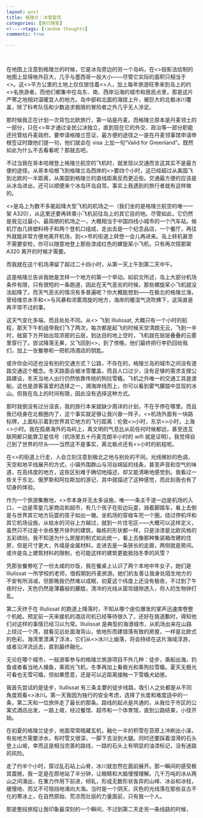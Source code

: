 ```yaml
---
layout: post
title: 格陵兰：冰雪蛮荒
categories: [旅行随笔]
<!---->tags: [random thoughts]
comments: true

---
```

<br>

<!--
到达过程
世界尽头的感觉
hiking
出海
飞机
雪橇犬
raw power of nature and purity of light
网上看到的日本人
-->


在地图上注意到格陵兰的时候，它是冰岛旁边的另一个岛屿，在<>投影法绘制的地图上显得格外巨大，几乎与墨西哥一般大小——尽管它实际的面积只相当于<>。这<>平方公里的土地上仅仅居住着<>人，加上每年旅游旺季来到岛上的约<>名旅游者，而他们都集中在岛东、南、西岸沿海的城市和居民点里，那是这片严寒之地相对温暖宜人的地方。岛中部和北面的海拔上升，被巨大的北极冰川覆盖，除了科考队伍和少数追求极限的冒险者之外几乎无人涉足。

那时候我正在计划一次背包北欧旅行，第一站是丹麦。而格陵兰原本是丹麦领土的一部分，只在<>年才通过全民公决独立，直到现在它的外交、政治等一部分职能还托管给丹麦政府。要申请格陵兰签证，最方便的途径之一是在丹麦领事馆申请申根签证时跟他们提一句，他们就会在 visa 上加一句“Valid for Greenland”。既然如此为什么不去看看呢？那就去吧。

不过当我在哥本哈根登上格陵兰航空的飞机时，就发现以交通而言这其实不是最方便的途径。从哥本哈根飞到格陵兰岛西岸的<>要四个小时，这已经超过从美国飞到北欧的一半距离，从美国到格陵兰的直线距离反而更近些。交通最方便的应该是从冰岛进出，还可以顺便来个冰岛环岛自驾，事实上我遇到的旅行者就有这样做的。

<>是岛上为数不多能起降大型飞机的机场之一（我们坐的是格陵兰航空的唯一一架 A320），从这里还要再转乘小飞机前往岛上的其它目的地。尽管如此，它仍然是我见过最小、最简陋的机场之一，大概相当于中国四线小城市的一个汽车站。候机厅由几排塑料椅子和两个登机口组成，走出去是一个纪念品店，一个餐厅，再往外就能非常方便地离开机场，到<>市的街道上转悠一会儿再进来。岛上转机甚至不需要安检，你可以随意地登上那些漆成红色的螺旋桨小飞机，只有再次搭那架 A320 离开的时候才需要。

而我就在这个机场滞留了超过二十四小时，从第一天上午到第二天中午。

这是格陵兰告诉我她是怎样一个地方的第一个举动。如前文所述，岛上大部分机场条件有限，只有很短的一条跑道，因此在天气恶劣的时候，那些螺旋桨小飞机就没法起降了。而天气恶劣的情况有多普遍呢？你大概能想到——在极北的格陵兰海，曾经维京水手和<>与风暴和浓雾周旋的地方，海岸的暖湿气流吹拂下，这简直是再平常不过的事。

这天气变化多端，而且处处不同。从<> 飞到 Illulissat, 大概只有一个小时的航程，那天下午机组带我们飞了两次，每次都是起飞的时候天空清朗无云，飞到一半时，舷窗下方开始出现浓密的云层，到达目的地上空时，飞机就在层层叠叠的云雾里穿行了。尝试降落无果，又飞回到<>，到了傍晚，他们最终把行李扔回给我们，加上一张餐劵和一把机场酒店的钥匙。

或许你会问还也没有别的交通方式？公路，不存在的，格陵兰岛的城市之间没有道路交通这个概念。冬天路面会被冰雪覆盖，而且人口过少，没有足够的需求支撑公路建设，冬天当地人出行仍然依靠传统的狗拉雪橇。飞机之外唯一的交通工具是渡船，这也是游客喜爱的选择之一，溯海岸线而上，你可以看到雾气朦胧中显现的冰山。但我在岛上的时间有限，因此没有选择这种方式。

那时我倒没有过分沮丧，我的旅行本来就缺少周详的计划，不在乎停在哪里。而且我已经身在北极圈内了，这个事实就足够让我兴奋一阵子。<>机场外面有一块路标牌，上面标示着到世界其它地方的飞行距离：伦敦<>小时，东京<>小时，上海<>小时。我在孤悬海外的岛屿上，离文明的气息比从前任何时候都远，甚至连互联网都只能靠卫星信号（机场里五十丹麦克朗半小时的 wifi 就是证明）。我觉得自己到了世界的尽头——当然这不是事实，离北极点还有<>小时的航程呢。

在<>的街道上行走，人会立刻注意到极北之地与别处的不同。光线微妙的色调，天空和地平线展开的方式，小镇外围群山与河谷绵延的线条，甚至声音和空气的味道，在高纬度的地方，这些区别难于确切地描述，却又能清晰地感觉到。我看过一些关于东北、俄罗斯和阿拉斯加的游记，其中就描述了这种感觉，而此刻我也有了切身的体验。

作为一个旅游集散地，<>市本身并无太多设施，唯一一条主干道一边是机场的入口，一边是零星几家商店和超市，有几个孩子在街边玩耍，骑着脚踏车，看上去倒是与世界其它地方玩耍的孩子如出一辙。坐机场的穿梭车兜一个圈，绕过停机坪和其它机场设施，从枯水的河谷上方越过，就到一片住宅区——大概可以这样定义，虽然只不过是十余栋整齐排列的建筑，每栋的形状都一样，只是涂漆是北欧风格的五彩缤纷。我不知道为什么房屋的制式如此统一，看上去像那种集装箱改建的住房，但是尺寸更大，外墙是金属材料，走进去是一条狭长的走廊，两侧就是房间。或许是岛上建筑材料的限制，也可能这样的建筑更能抵挡冬季的风雪？

凭那张餐劵吃了一份太咸的炒饭，我在餐桌上认识了两个本地中年女子，她们是 Illulissat 一所学校的老师，借假期到丹麦旅游。她们的友善让我身处陌生地方的不安有所消减，但那晚我仍然难以成眠，初夏这个纬度上还没有极夜，不过到了午夜时分，天色仍然是薄暮般的朦胧，清冷的光线从窗帘缝隙透入，将人的生物钟打乱。

第二天终于在 Illulissat 的跑道上降落时，不知从哪个座位爆发的掌声迅速席卷整个机舱。预定前一天来接机的酒店司机已经等待很久了，还好在我道歉时，得知他们对这样的事情已经习以为常。Illulissat 是典型的海港城市，从机场出来在山路上绕过一个湾，就看见远处面海背山，依地形而建错落有致的房屋，一样是北欧式的色彩。海湾里漂满了浮冰，它们从<>冰川上崩落，将会持续在这片海域浮游，或者沿洋流远去，直到最终融化。

无论在哪个城市，一般游客参与的格陵兰旅游项目不外几种：徒步，乘船出海，钓鱼或者看当地人捕鱼，乘观光飞机，冬季再加上看极光和乘狗拉雪橇。夏天无极光可看也无雪可橇，但如果愿意，还是可以近距离接触一下雪橇犬幼崽。

我首先尝试的是徒步，Ilullissat 有三条主要的徒步线路，吸引人之处都是从不同角度观看<>冰川。第一天我因为独行的安全考虑，选择了长度和难度适中的一条，第二天和一位旅伴走了最长的那条。路线的起点是共通的，从我位于市区的公寓式酒店出发，一路上坡，经过餐馆、超市和一个体育馆，直到公路结束，小径开始。

在初夏的格陵兰徒步，地面常常暗藏玄机，融化一半的积雪在苔原上冲刷出小溪，有些地方需要涉水，有时雪又很深，一脚下去没到大腿。同时还要踩着湿滑的石头登上山坡，幸而这是相当完善的路线，一路的石头上有明显的油漆标记，没有迷路的风险。

走了约半个小时，穿过乱石站上山脊，冰川就忽然在面前展开。那一瞬间的感受极其震撼，我一定是在原地站了半分钟，让眼睛和大脑慢慢理解。几千万吨的冰从两山之间涌出，在重力作用下前进，倾轧，形成无数形状各异的山峰、冰谷和冰柱，缓慢地、而又不可阻挡地涌向大海。当时是一个阴天，灰色的光线落在那些亘古不化的寒冰上，在自然原始、荒凉而壮丽的力量面前，只有我一个人。

那是整段旅程让我印象最深刻的一个瞬间，不过到第二天走另一条线路的时候，












